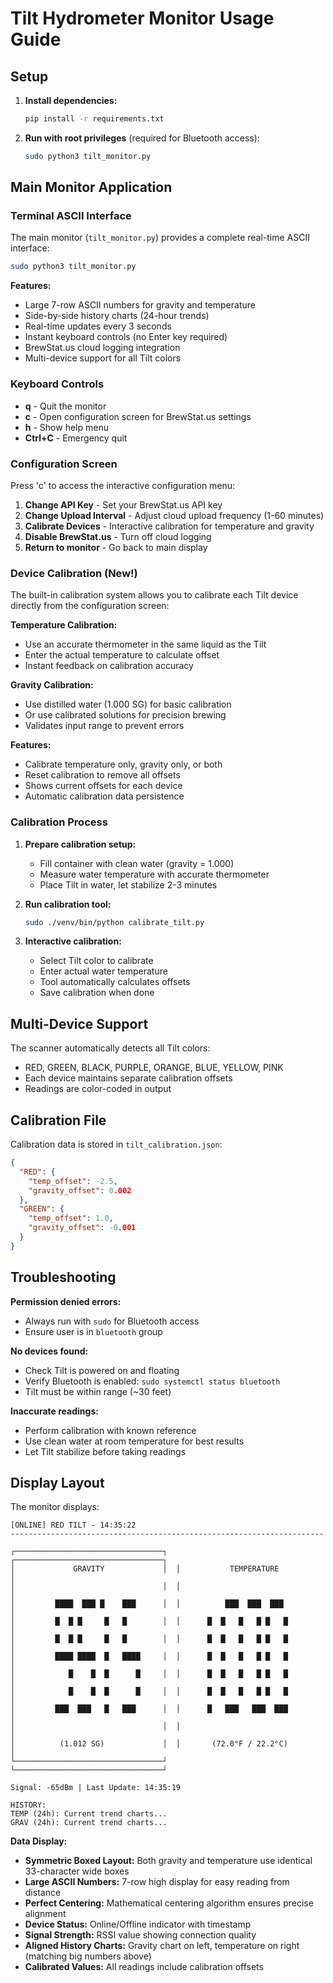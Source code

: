# Tilt Hydrometer Monitor Usage Guide

## Setup

1. **Install dependencies:**
   ```bash
   pip install -r requirements.txt
   ```

2. **Run with root privileges** (required for Bluetooth access):
   ```bash
   sudo python3 tilt_monitor.py
   ```

## Main Monitor Application

### Terminal ASCII Interface
The main monitor (`tilt_monitor.py`) provides a complete real-time ASCII interface:

```bash
sudo python3 tilt_monitor.py
```

**Features:**
- Large 7-row ASCII numbers for gravity and temperature
- Side-by-side history charts (24-hour trends)
- Real-time updates every 3 seconds
- Instant keyboard controls (no Enter key required)
- BrewStat.us cloud logging integration
- Multi-device support for all Tilt colors

### Keyboard Controls
- **q** - Quit the monitor
- **c** - Open configuration screen for BrewStat.us settings
- **h** - Show help menu
- **Ctrl+C** - Emergency quit

### Configuration Screen
Press 'c' to access the interactive configuration menu:
1. **Change API Key** - Set your BrewStat.us API key
2. **Change Upload Interval** - Adjust cloud upload frequency (1-60 minutes)
3. **Calibrate Devices** - Interactive calibration for temperature and gravity
4. **Disable BrewStat.us** - Turn off cloud logging
5. **Return to monitor** - Go back to main display

### Device Calibration (New!)
The built-in calibration system allows you to calibrate each Tilt device directly from the configuration screen:

**Temperature Calibration:**
- Use an accurate thermometer in the same liquid as the Tilt
- Enter the actual temperature to calculate offset
- Instant feedback on calibration accuracy

**Gravity Calibration:**
- Use distilled water (1.000 SG) for basic calibration
- Or use calibrated solutions for precision brewing
- Validates input range to prevent errors

**Features:**
- Calibrate temperature only, gravity only, or both
- Reset calibration to remove all offsets
- Shows current offsets for each device
- Automatic calibration data persistence

### Calibration Process

1. **Prepare calibration setup:**
   - Fill container with clean water (gravity = 1.000)
   - Measure water temperature with accurate thermometer
   - Place Tilt in water, let stabilize 2-3 minutes

2. **Run calibration tool:**
   ```bash
   sudo ./venv/bin/python calibrate_tilt.py
   ```

3. **Interactive calibration:**
   - Select Tilt color to calibrate
   - Enter actual water temperature
   - Tool automatically calculates offsets
   - Save calibration when done

## Multi-Device Support

The scanner automatically detects all Tilt colors:
- RED, GREEN, BLACK, PURPLE, ORANGE, BLUE, YELLOW, PINK
- Each device maintains separate calibration offsets
- Readings are color-coded in output

## Calibration File

Calibration data is stored in `tilt_calibration.json`:
```json
{
  "RED": {
    "temp_offset": -2.5,
    "gravity_offset": 0.002
  },
  "GREEN": {
    "temp_offset": 1.0,
    "gravity_offset": -0.001
  }
}
```

## Troubleshooting

**Permission denied errors:**
- Always run with `sudo` for Bluetooth access
- Ensure user is in `bluetooth` group

**No devices found:**
- Check Tilt is powered on and floating
- Verify Bluetooth is enabled: `sudo systemctl status bluetooth`
- Tilt must be within range (~30 feet)

**Inaccurate readings:**
- Perform calibration with known reference
- Use clean water at room temperature for best results
- Let Tilt stabilize before taking readings

## Display Layout

The monitor displays:

```
[ONLINE] RED TILT - 14:35:22
----------------------------------------------------------------------

┌─────────────────────────────────┐  ┌─────────────────────────────────┐
│             GRAVITY             │  │           TEMPERATURE           │
│                                 │  │                                 │
│         ████  ███ █    ███      │  │          ███  ███  ███          │
│         █  █ █     █   █        │  │      █  █   █   █ █   █          │
│         █  █ █     █   █        │  │      █  █   █   █ █   █          │
│         ████ ████  █   ████     │  │      █  █   █   █ █   █          │
│            █    █  █      █     │  │      █  █   █   █ █   █          │
│            █    █  █      █     │  │      █  █   █   █ █   █          │
│         ███  ███   █   ███      │  │      █   ███   ███  ███          │
│                                 │  │                                 │
│          (1.012 SG)             │  │       (72.0°F / 22.2°C)        │
└─────────────────────────────────┘  └─────────────────────────────────┘

Signal: -65dBm | Last Update: 14:35:19

HISTORY:
TEMP (24h): Current trend charts...
GRAV (24h): Current trend charts...
```

**Data Display:**
- **Symmetric Boxed Layout:** Both gravity and temperature use identical 33-character wide boxes
- **Large ASCII Numbers:** 7-row high display for easy reading from distance  
- **Perfect Centering:** Mathematical centering algorithm ensures precise alignment
- **Device Status:** Online/Offline indicator with timestamp
- **Signal Strength:** RSSI value showing connection quality
- **Aligned History Charts:** Gravity chart on left, temperature on right (matching big numbers above)
- **Calibrated Values:** All readings include calibration offsets